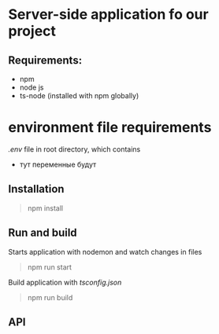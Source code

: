# Server-side application fo our project
## Requirements:
- npm 
- node js
- ts-node (installed with npm globally)

# environment file requirements
_.env_ file in root directory, which contains
- тут переменные будут

## Installation
> npm install

## Run and build
Starts application with nodemon and watch changes in files
> npm run start

Build application with _tsconfig.json_
> npm run build

## API
